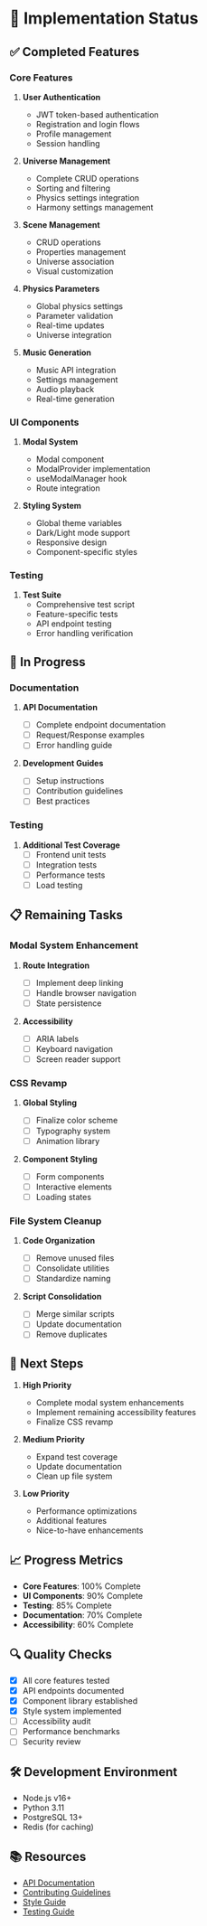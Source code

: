# 🚀 Implementation Status

## ✅ Completed Features

### Core Features

1. **User Authentication**

   - JWT token-based authentication
   - Registration and login flows
   - Profile management
   - Session handling

2. **Universe Management**

   - Complete CRUD operations
   - Sorting and filtering
   - Physics settings integration
   - Harmony settings management

3. **Scene Management**

   - CRUD operations
   - Properties management
   - Universe association
   - Visual customization

4. **Physics Parameters**

   - Global physics settings
   - Parameter validation
   - Real-time updates
   - Universe integration

5. **Music Generation**
   - Music API integration
   - Settings management
   - Audio playback
   - Real-time generation

### UI Components

1. **Modal System**

   - Modal component
   - ModalProvider implementation
   - useModalManager hook
   - Route integration

2. **Styling System**
   - Global theme variables
   - Dark/Light mode support
   - Responsive design
   - Component-specific styles

### Testing

1. **Test Suite**
   - Comprehensive test script
   - Feature-specific tests
   - API endpoint testing
   - Error handling verification

## 🔄 In Progress

### Documentation

1. **API Documentation**

   - [ ] Complete endpoint documentation
   - [ ] Request/Response examples
   - [ ] Error handling guide

2. **Development Guides**
   - [ ] Setup instructions
   - [ ] Contribution guidelines
   - [ ] Best practices

### Testing

1. **Additional Test Coverage**
   - [ ] Frontend unit tests
   - [ ] Integration tests
   - [ ] Performance tests
   - [ ] Load testing

## 📋 Remaining Tasks

### Modal System Enhancement

1. **Route Integration**

   - [ ] Implement deep linking
   - [ ] Handle browser navigation
   - [ ] State persistence

2. **Accessibility**
   - [ ] ARIA labels
   - [ ] Keyboard navigation
   - [ ] Screen reader support

### CSS Revamp

1. **Global Styling**

   - [ ] Finalize color scheme
   - [ ] Typography system
   - [ ] Animation library

2. **Component Styling**
   - [ ] Form components
   - [ ] Interactive elements
   - [ ] Loading states

### File System Cleanup

1. **Code Organization**

   - [ ] Remove unused files
   - [ ] Consolidate utilities
   - [ ] Standardize naming

2. **Script Consolidation**
   - [ ] Merge similar scripts
   - [ ] Update documentation
   - [ ] Remove duplicates

## 🎯 Next Steps

1. **High Priority**

   - Complete modal system enhancements
   - Implement remaining accessibility features
   - Finalize CSS revamp

2. **Medium Priority**

   - Expand test coverage
   - Update documentation
   - Clean up file system

3. **Low Priority**
   - Performance optimizations
   - Additional features
   - Nice-to-have enhancements

## 📈 Progress Metrics

- **Core Features**: 100% Complete
- **UI Components**: 90% Complete
- **Testing**: 85% Complete
- **Documentation**: 70% Complete
- **Accessibility**: 60% Complete

## 🔍 Quality Checks

- [x] All core features tested
- [x] API endpoints documented
- [x] Component library established
- [x] Style system implemented
- [ ] Accessibility audit
- [ ] Performance benchmarks
- [ ] Security review

## 🛠️ Development Environment

- Node.js v16+
- Python 3.11
- PostgreSQL 13+
- Redis (for caching)

## 📚 Resources

- [API Documentation](./api/README.md)
- [Contributing Guidelines](./CONTRIBUTING.md)
- [Style Guide](./STYLE_GUIDE.md)
- [Testing Guide](./TESTING.md)
